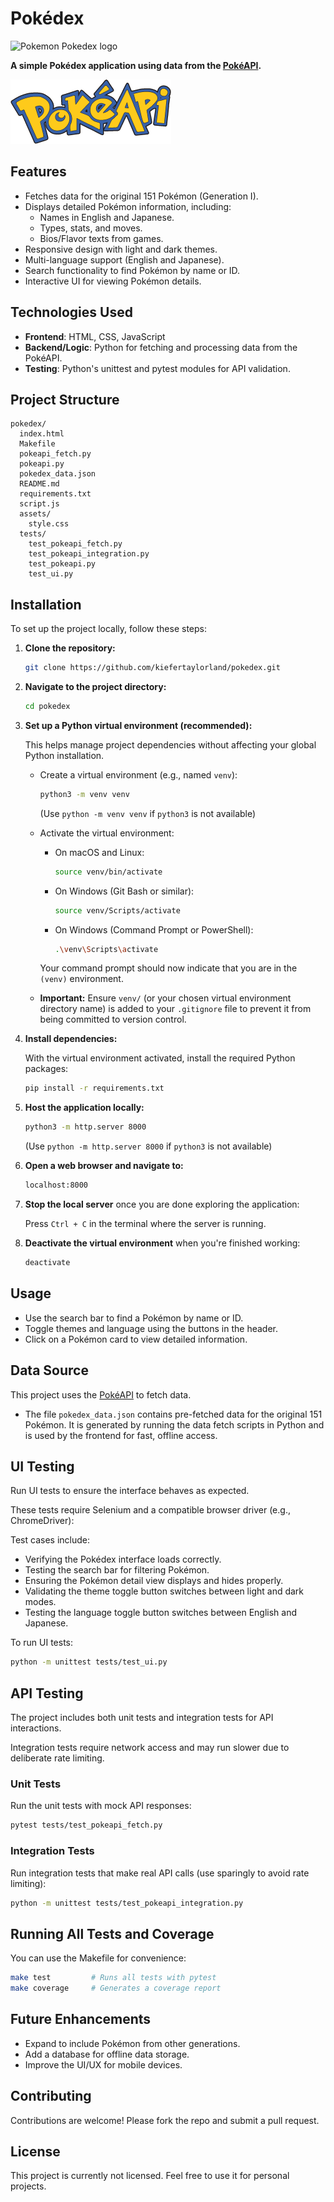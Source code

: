 # Pokédex

![Pokemon Pokedex logo](https://henryjimenezp.github.io/P4-Pokedex/img/pokedex-logo.png)

**A simple Pokédex application using data from the [PokéAPI](https://pokeapi.co/).**

![PokeAPI logo](https://raw.githubusercontent.com/PokeAPI/media/master/logo/pokeapi_256.png)

## Features

- Fetches data for the original 151 Pokémon (Generation I).
- Displays detailed Pokémon information, including:
  - Names in English and Japanese.
  - Types, stats, and moves.
  - Bios/Flavor texts from games.
- Responsive design with light and dark themes.
- Multi-language support (English and Japanese).
- Search functionality to find Pokémon by name or ID.
- Interactive UI for viewing Pokémon details.

## Technologies Used

- **Frontend**: HTML, CSS, JavaScript
- **Backend/Logic**: Python for fetching and processing data from the PokéAPI.
- **Testing**: Python's unittest and pytest modules for API validation.

## Project Structure

```
pokedex/
  index.html
  Makefile
  pokeapi_fetch.py
  pokeapi.py
  pokedex_data.json
  README.md
  requirements.txt
  script.js
  assets/
    style.css
  tests/
    test_pokeapi_fetch.py
    test_pokeapi_integration.py
    test_pokeapi.py
    test_ui.py
```

## Installation

To set up the project locally, follow these steps:

1.  **Clone the repository:**

    ```bash
    git clone https://github.com/kiefertaylorland/pokedex.git
    ```

2.  **Navigate to the project directory:**

    ```bash
    cd pokedex
    ```

3.  **Set up a Python virtual environment (recommended):**

    This helps manage project dependencies without affecting your global Python installation.

    *   Create a virtual environment (e.g., named `venv`):
        ```bash
        python3 -m venv venv
        ```
        (Use `python -m venv venv` if `python3` is not available)

    *   Activate the virtual environment:
        *   On macOS and Linux:
            ```bash
            source venv/bin/activate
            ```
        *   On Windows (Git Bash or similar):
            ```bash
            source venv/Scripts/activate
            ```
        *   On Windows (Command Prompt or PowerShell):
            ```bash
            .\venv\Scripts\activate
            ```
        Your command prompt should now indicate that you are in the `(venv)` environment.

    *   **Important:** Ensure `venv/` (or your chosen virtual environment directory name) is added to your `.gitignore` file to prevent it from being committed to version control.

4.  **Install dependencies:**

    With the virtual environment activated, install the required Python packages:
    ```bash
    pip install -r requirements.txt
    ```

5.  **Host the application locally:**

    ```bash
    python3 -m http.server 8000
    ```
    (Use `python -m http.server 8000` if `python3` is not available)

6.  **Open a web browser and navigate to:**

    ```bash
    localhost:8000
    ```

7.  **Stop the local server** once you are done exploring the application:

    Press `Ctrl + C` in the terminal where the server is running.

8.  **Deactivate the virtual environment** when you're finished working:
    ```bash
    deactivate
    ```

## Usage

- Use the search bar to find a Pokémon by name or ID.
- Toggle themes and language using the buttons in the header.
- Click on a Pokémon card to view detailed information.

## Data Source

This project uses the [PokéAPI](https://pokeapi.co/) to fetch data.

- The file `pokedex_data.json` contains pre-fetched data for the original 151 Pokémon. It is generated by running the data fetch scripts in Python and is used by the frontend for fast, offline access.

## UI Testing

Run UI tests to ensure the interface behaves as expected.

These tests require Selenium and a compatible browser driver (e.g., ChromeDriver):

Test cases include:

- Verifying the Pokédex interface loads correctly.
- Testing the search bar for filtering Pokémon.
- Ensuring the Pokémon detail view displays and hides properly.
- Validating the theme toggle button switches between light and dark modes.
- Testing the language toggle button switches between English and Japanese.

To run UI tests:

```bash
python -m unittest tests/test_ui.py
```

## API Testing

The project includes both unit tests and integration tests for API interactions.

Integration tests require network access and may run slower due to deliberate rate limiting.

### Unit Tests

Run the unit tests with mock API responses:

```bash
pytest tests/test_pokeapi_fetch.py
```

### Integration Tests

Run integration tests that make real API calls (use sparingly to avoid rate limiting):

```bash
python -m unittest tests/test_pokeapi_integration.py
```

## Running All Tests and Coverage

You can use the Makefile for convenience:

```bash
make test         # Runs all tests with pytest
make coverage     # Generates a coverage report
```

## Future Enhancements

- Expand to include Pokémon from other generations.
- Add a database for offline data storage.
- Improve the UI/UX for mobile devices.

## Contributing

Contributions are welcome! Please fork the repo and submit a pull request.

## License

This project is currently not licensed. Feel free to use it for personal projects.
